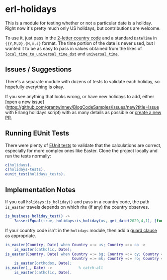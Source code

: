 # erl-holidays

This is a module for testing whether or not a particular date is a holiday. Right now it's pretty much only US holidays, but contributions are welcome.

To use it, just pass in the [2-letter country code](https://www.worldatlas.com/aatlas/ctycodes.htm) and a standard `DateTime` in `{{Y,M,D},{H,m,s}` format. The time portion of the date is never used, but I wanted it to be as easy to pass in values obtained from the likes of [`local_time_to_universal_time_dst`](https://www.erlang.org/doc/apps/stdlib/calendar.html#local_time_to_universal_time_dst-1) and [`universal_time`](https://www.erlang.org/doc/apps/stdlib/calendar.html#universal_time-0).

## Issues / Suggestions

There's a separate module with dozens of tests to validate each holiday, so hopefully everything is okay.

If you see anything that looks wrong, or have new holidays to add, either [open a new issue](https://github.com/grantwinney/BlogCodeSamples/issues/new?title=Issue with Erlang holidays script) with as many details as possible or [create a new PR](https://github.com/grantwinney/BlogCodeSamples/pulls).

## Running EUnit Tests

There were plenty of [EUnit tests](https://www.erlang.org/doc/apps/eunit/chapter.html#running-eunit) to validate that the calculations are correct, especially for more complex ones like Easter. Clone the project locally and run the tests normally:

```erlang
c(holidays).
c(holidays-tests).
eunit_test(holidays_tests).
```

## Implementation Notes

If you call `holidays:is_holiday()` and pass in a country code, the path `is_easter` travels depends on which rite (if any) the country observes.

```erlang
is_business_holiday_test() ->
    ?assertEqual(true, holidays:is_holiday(us, get_date(2029,4,1), [fun holidays:is_easter/2])),
```

If your country code isn't in the `holidays` module, then add a [guard clause](https://www.erlang.org/doc/system/expressions.html#guard-sequences) as appropriate.

```erlang
is_easter(Country, Date) when Country =:= us; Country =:= ca ->
    is_easter(catholic, Date);
is_easter(Country, Date) when Country =:= bg; Country =:= cy; Country =:= gr; Country =:= lb;
                              Country =:= mk; Country =:= ro; Country =:= ru; Country =:= ua>
    is_easter(orthodox, Date);
is_easter(_, Date) ->            % catch-all
    is_easter(catholic, Date).
```
